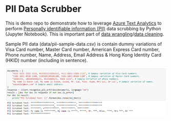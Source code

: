 # PII Data Scrubber 

This is demo repo to demonstrate how to leverage [Azure Text Analytics](https://docs.microsoft.com/en-us/azure/cognitive-services/text-analytics/overview) to perform [Personally identifiable information (PII)](https://en.wikipedia.org/wiki/Personal_data) data scrubbing by Python (Jupyter Notebook). This is important part of [data wrangling](https://en.wikipedia.org/wiki/Data_wrangling)/[data cleaning](https://en.wikipedia.org/wiki/Data_cleansing).

Sample PII data (data/pii-sample-data.csv) is contain dummy variations of Visa Card number, Master Card number, American Express Card number, Phone number, Name, Address, Email Address & Hong Kong Identity Card (HKID) number (including in sentence).

![alt text](https://github.com/easonlai/pii-data-scrubber/blob/main/git-images/git-image-1.png)